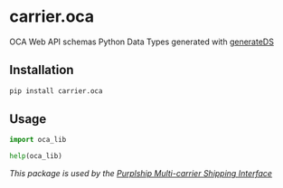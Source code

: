 # carrier.oca

OCA Web API schemas Python Data Types generated with [generateDS](http://www.davekuhlman.org/generateDS.html)

## Installation

```bash
pip install carrier.oca
```

## Usage

```python
import oca_lib

help(oca_lib)
```

*This package is used by the [Purplship Multi-carrier Shipping Interface](https://github.com/PurplShip/karrio)*
